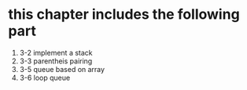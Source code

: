# this chapter includes the following part #

1. 3-2 implement a stack
2. 3-3 parentheis pairing
3. 3-5 queue based on array
4. 3-6 loop queue
